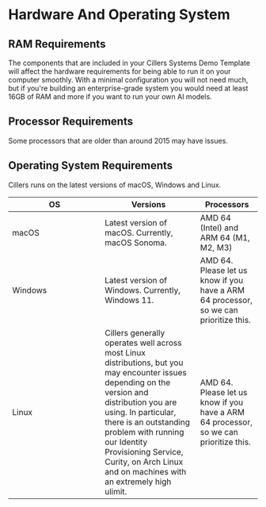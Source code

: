 # Hardware And Operating System

## RAM Requirements

The components that are included in your Cillers Systems Demo Template will affect the hardware requirements for being able to run it on your computer smoothly. With a minimal configuration you will not need much, but if you're building an enterprise-grade system you would need at least 16GB of RAM and more if you want to run your own AI models.

## Processor Requirements

Some processors that are older than around 2015 may have issues.&#x20;

## Operating System Requirements

Cillers runs on the latest versions of macOS, Windows and Linux.&#x20;

<table><thead><tr><th width="171">OS</th><th>Versions</th><th>Processors</th></tr></thead><tbody><tr><td>macOS</td><td>Latest version of macOS. Currently, macOS Sonoma. </td><td>AMD 64 (Intel) and ARM 64 (M1, M2, M3)</td></tr><tr><td>Windows</td><td>Latest version of Windows. Currently, Windows 11. </td><td>AMD 64.  Please let us know if you have a ARM 64 processor, so we can prioritize this.</td></tr><tr><td>Linux</td><td>Cillers generally operates well across most Linux distributions, but you may encounter issues depending on the version and distribution you are using. In particular, there is an outstanding problem with running our Identity Provisioning Service, Curity, on Arch Linux and on machines with an extremely high ulimit. </td><td>AMD 64. Please let us know if you have a ARM 64 processor, so we can prioritize this. </td></tr></tbody></table>
